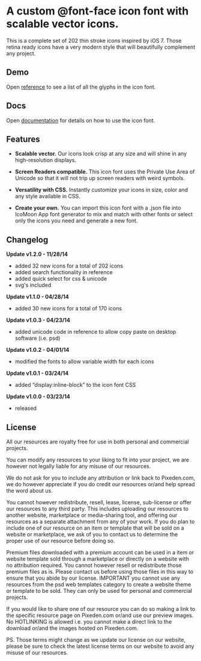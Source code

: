 A custom @font-face icon font with scalable vector icons.
===

This is a complete set of 202 thin stroke icons inspired by iOS 7. Those retina ready icons have a very modern style that will beautifully complement any project.

Demo
---

Open [reference](http://themes-pixeden.com/font-demos/7-stroke/index.html) to see a list of all the glyphs in the icon font.

Docs
---

Open [documentation](http://themes-pixeden.com/font-demos/7-stroke/documentation.html) for details on how to use the icon font.

Features
---

 - **Scalable vector.** Our icons look crisp at any size and will shine in any high-resolution displays.

 - **Screen Readers compatible.** This icon font uses the Private Use Area of Unicode so that it will not trip up screen readers with weird
   symbols.

 - **Versatility with CSS.** Instantly customize your icons in size, color and any style available in CSS.

 - **Create your own.** You can import this icon font with a .json file into IcoMoon App font generator to mix and match with other fonts or
   select only the icons you need and generate a new font.

Changelog
---

**Update v1.2.0 - 11/28/14**

 - added 32 new icons for a total of 202 icons
 - added search functionality in reference
 - added quick select for css & unicode
 - svg's included

**Update v1.1.0 - 04/28/14**

 - added 30 new icons for a total of 170 icons

**Update v1.0.3 - 04/23/14**

 - added unicode code in reference to allow copy paste on desktop software (i.e. psd)

**Update v1.0.2 - 04/01/14**

 - modified the fonts to allow variable width for each icons

**Update v1.0.1 - 03/24/14**

 - added “display:inline-block” to the icon font CSS

**Update v1.0.0 - 03/23/14**

 - released

License
---

All our resources are royalty free for use in both personal and commercial projects.

You can modify any resources to your liking to fit into your project, we are however not legally liable for any misuse of our resources.

We do not ask for you to include any attribution or link back to Pixeden.com, we do however appreciate if you do credit our resources or/and help spread the word about us.

You cannot however redistribute, resell, lease, license, sub-license or offer our resources to any third party. This includes uploading our resources to another website, marketplace or media-sharing tool, and offering our resources as a separate attachment from any of your work. If you do plan to include one of our resource on an item or template that will be sold on a website or marketplace, we ask of you to contact us to determine the proper use of our resource before doing so.

Premium files downloaded with a premium account can be used in a item or website template sold through a marketplace or directly on a website with no attribution required. You cannot however resell or redistribute those premium files as is. Please contact us before using those files in this way to ensure that you abide by our license. IMPORTANT you cannot use any resources from the psd web templates category to create a website theme or template to be sold. They can only be used for personal and commercial projects.

If you would like to share one of our resource you can do so making a link to the specific resource page on Pixeden.com or/and use our preview images. No HOTLINKING is allowed i.e. you cannot make a direct link to the download or/and the images hosted on Pixeden.com.

PS. Those terms might change as we update our license on our website, please be sure to check the latest license terms on our website to avoid any misuse of our resources.

